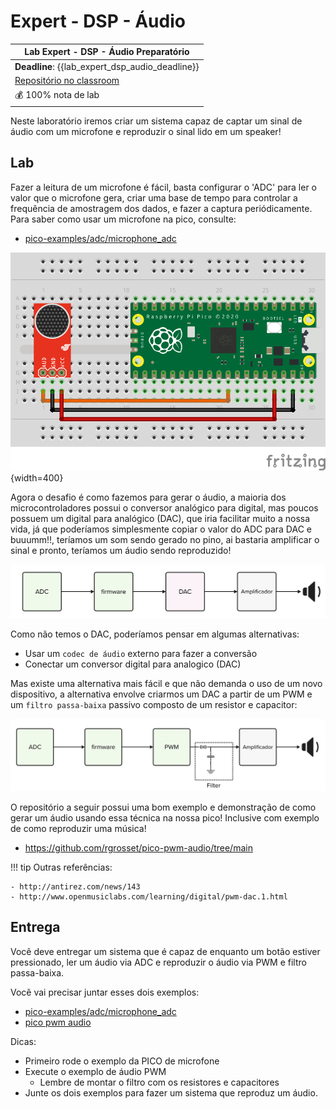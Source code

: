 # Expert - DSP - Áudio

| Lab Expert - DSP - Áudio Preparatório                          |
|----------------------------------------------------------------|
| **Deadline**: {{lab_expert_dsp_audio_deadline}}                |
| [Repositório no classroom]({{lab_expert_dsp_audio_classroom}}) |
| 💰 100% nota de lab                                            |

Neste laboratório iremos criar um sistema capaz de captar um sinal de áudio com um microfone e reproduzir o sinal lido em um speaker! 

## Lab

Fazer a leitura de um microfone é fácil, basta configurar o 'ADC' para ler o valor que o microfone gera, criar uma base de tempo para controlar a frequência de amostragem dos dados, e fazer a captura periódicamente. Para saber como usar um microfone na pico, consulte:

- [pico-examples/adc/microphone_adc]( https://github.com/raspberrypi/pico-examples/tree/master/adc/microphone_adc)

![](https://github.com/raspberrypi/pico-examples/raw/master/adc/microphone_adc/microphone_adc_bb.png){width=400}

Agora o desafio é como fazemos para gerar o áudio, a maioria dos microcontroladores possui o conversor analógico para digital, mas poucos possuem um digital para analógico (DAC), que iria facilitar muito a nossa vida, já que poderíamos simplesmente copiar o valor do ADC para DAC e buuumm!!, teríamos um som sendo gerado no pino, ai bastaria amplificar o sinal e pronto, teríamos um áudio sendo reproduzido!

![](imgs-dsp/adc-dac.png)

Como não temos o DAC, poderíamos pensar em algumas alternativas:

- Usar um `codec de áudio` externo para fazer a conversão
- Conectar um conversor digital para analogico (DAC) 

Mas existe uma alternativa mais fácil e que não demanda o uso de um novo dispositivo, a alternativa envolve criarmos um DAC a partir de um PWM e um `filtro passa-baixa` passivo composto de um resistor e capacitor:

![](imgs-dsp/adc-pwm.png)

O repositório a seguir possui uma bom exemplo e demonstração de como gerar um áudio usando essa técnica na nossa pico! Inclusive com exemplo de como reproduzir uma música!

- https://github.com/rgrosset/pico-pwm-audio/tree/main

!!! tip
    Outras referências: 
    
    - http://antirez.com/news/143
    - http://www.openmusiclabs.com/learning/digital/pwm-dac.1.html

## Entrega

Você deve entregar um sistema que é capaz de enquanto um botão estiver pressionado, ler um áudio via ADC e reproduzir o áudio via PWM e filtro passa-baixa. 

Você vai precisar juntar esses dois exemplos:

- [pico-examples/adc/microphone_adc]( https://github.com/raspberrypi/pico-examples/tree/master/adc/microphone_adc)
- [pico pwm audio](https://github.com/rgrosset/pico-pwm-audio/)

Dicas:

- Primeiro rode o exemplo da PICO de microfone
- Execute o exemplo de áudio PWM
    - Lembre de montar o filtro com os resistores e capacitores
- Junte os dois exemplos para fazer um sistema que reproduz um áudio.
